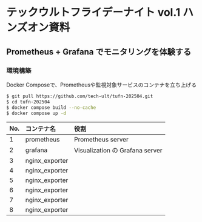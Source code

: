 # テックウルトフライデーナイト vol.1 ハンズオン資料

## Prometheus + Grafana でモニタリングを体験する

### 環境構築
Docker Composeで、Prometheusや監視対象サービスのコンテナを立ち上げる

```bash
$ git pull https://github.com/tech-ult/tufn-202504.git
$ cd tufn-202504
$ docker compose build --no-cache
$ docker compose up -d
```

|No.|コンテナ名|役割|
|:--|:--|:--|
|1|prometheus|Prometheus server|
|2|grafana|Visualization の Grafana server|
|3|nginx_exporter||
|4|nginx_exporter||
|5|nginx_exporter||
|6|nginx_exporter||
|7|nginx_exporter||
|8|nginx_exporter||
